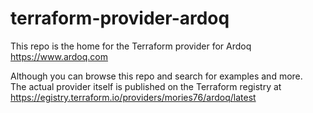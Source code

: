 # terraform-provider-ardoq

This repo is the home for the Terraform provider for Ardoq
https://www.ardoq.com

Although you can browse this repo and search for examples and more.  
The actual provider itself is published on the Terraform registry at  
https://egistry.terraform.io/providers/mories76/ardoq/latest